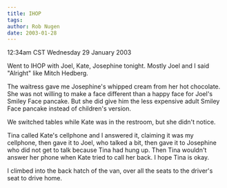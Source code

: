 ```yaml
---
title: IHOP
tags: 
author: Rob Nugen
date: 2003-01-28
---
```


<p class=date>12:34am CST Wednesday 29 January 2003</p>

<p>Went to IHOP with Joel, Kate, Josephine tonight.  Mostly Joel and I
said "Alright" like Mitch Hedberg.</p>

<p>The waitress gave me Josephine's whipped cream from her hot
chocolate.  She was not willing to make a face different than a happy
face for Joel's Smiley Face pancake.  But she did give him the less
expensive adult Smiley Face pancake instead of children's version.</p>

<p>We switched tables while Kate was in the restroom, but she didn't
notice.</p>

<p>Tina called Kate's cellphone and I answered it, claiming it was my
cellphone, then gave it to Joel, who talked a bit, then gave it to
Josephine who did not get to talk because Tina had hung up.  Then Tina
wouldn't answer her phone when Kate tried to call her back.  I hope
Tina is okay.</p>

<p>I climbed into the back hatch of the van, over all the seats to the
driver's seat to drive home.</p>
